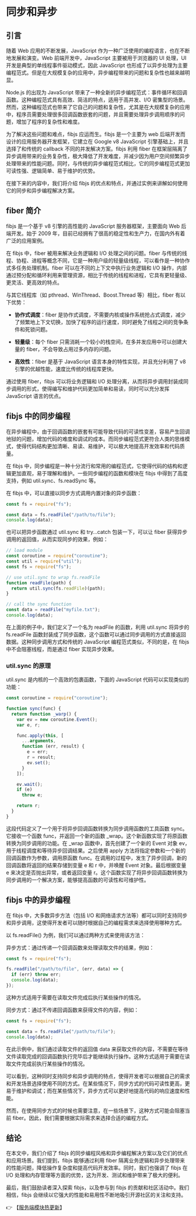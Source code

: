 # 同步和异步


## 引言
随着 Web 应用的不断发展，JavaScript 作为一种广泛使用的编程语言，也在不断地发展和演变。Web 前端开发中，JavaScript 主要被用于浏览器的 UI 处理，UI 开发是典型的单线程事件驱动模式，因此 JavaScript 也形成了以异步处理为主要编程范式。但是在大规模复杂的应用中，异步编程带来的问题和复杂性也越来越明显。

Node.js 的出现为 JavaScript 带来了一种全新的异步编程范式：事件循环和回调函数。这种编程范式具有高效、简洁的特点，适用于高并发、I/O 密集型的场景。然而，这种编程范式也带来了它自己的问题和复杂性，尤其是在大规模复杂的应用中，程序员需要处理很多回调函数嵌套的问题，并且需要处理异步调用顺序的问题，增加了程序的复杂性和难度。

为了解决这些问题和难点，fibjs 应运而生。fibjs 是一个主要为 web 后端开发而设计的应用服务器开发框架，它建立在 Google v8 JavaScript 引擎基础上，并且选择了和传统的 callback 不同的并发解决方案。fibjs 利用 fiber 在框架层隔离了异步调用带来的业务复杂性，极大降低了开发难度，并减少因为用户空间频繁异步处理带来的性能问题。同时，与传统的异步编程范式相比，它的同步编程范式更加可读性强、逻辑简单、易于维护的优势。

在接下来的内容中，我们将介绍 fibjs 的优点和特点，并通过实例来讲解如何使用它的同步和异步编程解决方案。

## fiber 简介
fibjs 是一个基于 v8 引擎的高性能的 JavaScript 服务器框架，主要面向 Web 后端开发。始于 2009 年，目前已经拥有了很高的稳定性和生产力，在国内外有着广泛的应用案例。

在 fibjs 中，fiber 被用来解决业务逻辑和 I/O 处理之间的问题。fiber 与传统的线程、协程、进程等概念不同，它是一种用户级的轻量级线程，可以看作是一种协作式多任务处理机制。fiber 可以在不同的上下文中执行业务逻辑和 I/O 操作，内部通过预分配和循环利用来管理资源，相比于传统的线程和进程，它具有更轻量级、更灵活、更高效的特点。

与其它线程库（如 pthread、WinThread、Boost.Thread 等）相比，fiber 有以下优势：

- **协作式调度**：fiber 是协作式调度，不需要内核或操作系统抢占式调度，减少了频繁地上下文切换，加快了程序的运行速度，同时避免了线程之间的竞争条件和死锁问题。

- **轻量级**：每个 fiber 只需消耗一个较小的栈空间，在多并发应用中可以创建大量的 fiber，不会导致占用过多内存的问题。

- **高效性**：fiber 是基于 JavaScript 语言本身的特性实现，并且充分利用了 v8 引擎的优越性能，速度比传统的线程库更快。

通过使用 fiber，fibjs 可以将业务逻辑和 I/O 处理分离，从而将异步调用封装成同步调用的形式，使得编写和维护代码更加简单和易读，同时可以充分发挥 JavaScript 语言的优点。

## fibjs 中的同步编程
在异步编程中，由于回调函数的嵌套有可能导致代码的可读性变差，容易产生回调地狱的问题，增加代码的难度和调试的成本。而同步编程范式更符合人类的思维模式，使得代码结构更加清晰、易读、易维护，可以极大地提高开发效率和代码质量。

在 fibjs 中，同步编程是一种十分流行和常用的编程范式，它使得代码的结构和逻辑更加直观，易于理解和维护。一些同步编程的函数和模块在 fibjs 中得到了高度支持，例如 util.sync、fs.readSync 等。

在 fibjs 中，可以直接以同步方式调用内置对象的异步函数：
```JavaScript
const fs = require("fs");

const data = fs.readFile("/path/to/file");
console.log(data);
```
也可以把异步函数通过 util.sync 和 try…catch 包装一下，可以让 fiber 获得异步调用的返回值，从而实现同步的效果，例如：
```JavaScript
// load module
const coroutine = require("coroutine");
const util = require("util");
const fs = require("fs");

// use util.sync to wrap fs.readFile
function readFile(path) {
  return util.sync(fs.readFile)(path);
}

// call the sync function
const data = readFile("myfile.txt");
console.log(data);
```
在上面的例子中，我们定义了一个名为 readFile 的函数，利用 util.sync 将异步的 fs.readFile 函数封装成了同步函数，这个函数可以通过同步调用的方式直接返回数据。这种同步调用方式和传统的 JavaScript 编程范式类似，不同的是，在 fibjs 中不会阻塞线程，而是通过 fiber 实现异步效果。

### util.sync 的原理
util.sync 是内核的一个高效的包裹函数，下面的 JavaScript 代码可以实现类似的功能：
```JavaScript
const coroutine = require("coroutine");

function sync(func) {
  return function _warp() {
    var ev = new coroutine.Event();
    var e, r;

    func.apply(this, [
      ...arguments,
      function (err, result) {
        e = err;
        r = result;
        ev.set();
      }
    ]);

    ev.wait();
    if (e)
      throw e;

    return r;
  }
}
```
这段代码定义了一个用于将异步回调函数转换为同步调用函数的工具函数 sync。它接收一个函数 func，并返回一个新的函数 _wrap。这个新函数实现了将原函数转换为同步调用的功能。在 _wrap 函数中，首先创建了一个新的 Event 对象 ev，用于线程调度和等待异步回调结果。之后使用 apply 方法将指定参数和一个新的回调函数作为参数，调用原函数 func。在调用的过程中，发生了异步回调，新的回调函数将返回的结果存储到变量 e 和 r 中，并唤醒 Event 对象。最后根据变量 e 来决定是否抛出异常，或者返回变量 r。这个函数实现了将异步回调函数转换为同步调用的一个解决方案，能够提高函数的可读性和可维护性。

## fibjs 中的异步编程

在 fibjs 中，大多数异步方法（包括 I/O 和网络请求方法等）都可以同时支持同步和异步调用，这使得开发者可以随时根据自己的编程需求来选择使用哪种方式。

以 fs.readFile() 为例，我们可以通过两种方式来使用该方法：

异步方式：通过传递一个回调函数来处理读取文件的结果，例如：
```JavaScript
const fs = require("fs");

fs.readFile("/path/to/file", (err, data) => {
  if (err) throw err;
  console.log(data);
});
```
这种方式适用于需要在读取文件完成后执行某些操作的情况。

同步方式：通过不传递回调函数来获得文件的内容，例如：
```JavaScript
const fs = require("fs");

const data = fs.readFile("/path/to/file");
console.log(data);
```
在此示例中，我们通过读取文件的返回值 data 来获取文件的内容，不需要在等待文件读取完成的回调函数执行完毕后才能继续执行操作。这种方式适用于需要在读取文件完成前执行某些操作的情况。

可以看到，这种同时支持同步和异步调用的特点，使得开发者可以根据自己的需求和开发场景选择使用不同的方式。在某些情况下，同步方式的代码可读性更高，更易于维护和调试；而在某些情况下，异步方式可以更好地提高代码的响应速度和性能。

然而，在使用同步方式的时候也需要注意，在一些场景下，这种方式可能会阻塞当前 fiber。因此，我们需要根据实际需求来选择合适的编程方式。

## 结论
在本文中，我们介绍了 fibjs 的同步编程风格和异步编程解决方案以及它们的优点和应用场景。我们提到，fibjs 能够通过利用 fiber 隔离业务逻辑和异步处理带来的性能问题，降低操作复杂度和提高代码开发效率。同时，我们也强调了 fibjs 在 I/O 处理和内存管理等方面的优势，这为开发、测试和维护带来了极大的便利。

最后，我们鼓励读者深入探索 fibjs，以及参与到 fibjs 的贡献和社区活动中。我们相信，fibjs 会继续以它强大的性能和易用性不断地吸引开源社区的关注和支持。

👉 【[服务端模块热更新](server-hot-update.md)】